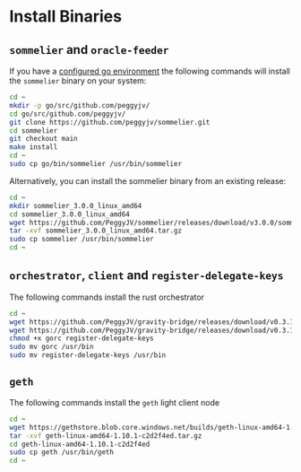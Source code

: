 # Install Binaries

## `sommelier` and `oracle-feeder`

If you have a [configured go environment](./install-go.md) the following commands will install the `sommelier` binary on your system:

```bash
cd ~
mkdir -p go/src/github.com/peggyjv/
cd go/src/github.com/peggyjv/
git clone https://github.com/peggyjv/sommelier.git
cd sommelier
git checkout main
make install
cd ~
sudo cp go/bin/sommelier /usr/bin/sommelier
```

Alternatively, you can install the sommelier binary from an existing release:

```bash
cd ~
mkdir sommelier_3.0.0_linux_amd64
cd sommelier_3.0.0_linux_amd64
wget https://github.com/PeggyJV/sommelier/releases/download/v3.0.0/sommelier_3.0.0_linux_amd64.tar.gz
tar -xvf sommelier_3.0.0_linux_amd64.tar.gz
sudo cp sommelier /usr/bin/sommelier
cd ~
```

## `orchestrator`, `client` and `register-delegate-keys`

The following commands install the rust orchestrator

```bash
cd ~
wget https://github.com/PeggyJV/gravity-bridge/releases/download/v0.3.1/gorc
wget https://github.com/PeggyJV/gravity-bridge/releases/download/v0.3.1/register-delegate-keys
chmod +x gorc register-delegate-keys
sudo mv gorc /usr/bin
sudo mv register-delegate-keys /usr/bin
```

## `geth`

The following commands install the `geth` light client node

```bash
cd ~
wget https://gethstore.blob.core.windows.net/builds/geth-linux-amd64-1.10.1-c2d2f4ed.tar.gz
tar -xvf geth-linux-amd64-1.10.1-c2d2f4ed.tar.gz
cd geth-linux-amd64-1.10.1-c2d2f4ed
sudo cp geth /usr/bin/geth
cd ~
```
